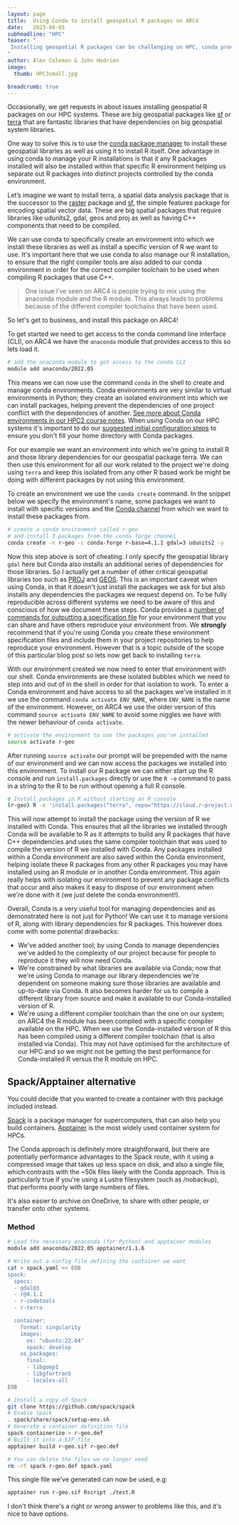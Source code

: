 ```yaml
---
layout: page
title:  Using Conda to install geospatial R packages on ARC4
date:   2023-04-05
subheadline: "HPC"
teaser: "
 Installing geospatial R packages can be challenging on HPC, conda provides on possible solution to this problem.
"
author: Alex Coleman & John Hodrien
image:
  thumb: HPC3small.jpg

breadcrumb: true
---
```


Occasionally, we get requests in about issues installing geospatial R packages on our HPC systems. These are big geospatial packages like [sf](https://cran.r-project.org/web/packages/sf/index.html) or [terra](https://cran.r-project.org/web/packages/terra/index.html) that are fantastic libraries that have dependencies on big geospatial system libraries. 

One way to solve this is to use the [conda package manager](https://docs.conda.io/en/latest/) to install these geospatial libraries as well as using it to install R itself. One advantage in using conda to manage your R installations is that it any R packages installed will also be installed within that specific R environment helping us separate out R packages into distinct projects controlled by the conda environment. 

Let’s imagine we want to install terra, a spatial data analysis package that is the successor to the [raster](https://cran.r-project.org/web/packages/raster/index.html) package and [sf](https://cran.r-project.org/web/packages/sf/index.html), the simple features package for encoding spatial vector data. These are big spatial packages that require libraries like udunits2, gdal, geos and proj as well as having C++ components that need to be compiled. 

We can use conda to specifically create an environment into which we install these libraries as well as install a specific version of R we want to use.
It's important here that we use conda to also manage our R installation, to ensure that the right compiler tools are also added to our conda environment in order for the correct compiler toolchain to be used when compiling R packages that use C++.

> One issue i've seen on ARC4 is people trying to mix using the anaconda module and the R module. This always leads to problems because of the different compiler toolchains that have been used.

So let's get to business, and install this package on ARC4!

To get started we need to get access to the conda command line interface (CLI), on ARC4 we have the `anaconda` module that provides access to this so lets load it.

```bash
# add the anaconda module to get access to the conda CLI
module add anaconda/2022.05
```

This means we can now use the command `conda` in the shell to create and manage conda environments.
Conda environments are very similar to virtual environments in Python; they create an isolated environment into which we can install packages, helping prevent the dependencies of one project conflict with the dependencies of another.  [See more about Conda environments in our HPC2 course notes](https://arctraining.github.io/hpc2-software/course/conda.html#conda-environments).
When using Conda on our HPC systems it's important to do our [suggested initial configuration steps](https://arcdocs.leeds.ac.uk/software/compilers/anaconda.html#first-time-conda-setup) to ensure you don't fill your home directory with Conda packages.

For our example we want an environment into which we're going to install R and those library dependencies for our geospatial package terra.
We can then use this environment for all our work related to the project we're doing using `terra` and keep this isolated from any other R based work be might be doing with different packages by not using this environment.

To create an environment we use the `conda create` command. In the snippet below we specify the environment's name, some packages we want to install with specific versions and the [Conda channel](https://docs.conda.io/projects/conda/en/stable/user-guide/concepts/channels.html) from which we want to install these packages from.

```bash
# create a conda environment called r-geo
# and install 3 packages from the conda forge channel
conda create -n r-geo -c conda-forge r-base=4.1.1 gdal=3 udunits2 -y
```

Now this step above is sort of cheating. I only specify the geospatial library `gdal` here but Conda also installs an additional series of dependencies for those libraries.
So I actually get a number of other critical geospatial libraries too such as [PROJ](https://proj.org/) and [GEOS](https://libgeos.org/).
This is an important caveat when using Conda, in that it doesn't just install the packages we ask for but also installs any dependencies the packages we request depend on.
To be fully reproducible across different systems we need to be aware of this and conscious of how we document these steps.
Conda provides a [number of commands for outputting a specification file](https://arctraining.github.io/hpc2-software/course/conda.html#sharing-conda-environments) for your environment that you can share and have others reproduce your environment from. 
We **strongly** recommend that if you're using Conda you create these environment specification files and include them in your project repositories to help reproduce your environment. 
However that is a topic outside of the scope of this particular blog post so lets now get back to installing `terra`.

With our environment created we now need to enter that environment with our shell. 
Conda environments are these isolated bubbles which we need to step into and out of in the shell in order for that isolation to work.
To enter a Conda environment and have access to all the packages we've installed in it we use the command `conda activate ENV_NAME`, where `ENV_NAME` is the name of the environment. 
However, on ARC4 we use the older version of this command `source activate ENV_NAME` to avoid some niggles we have with the newer behaviour of `conda activate`.

```bash
# activate the environment to use the packages you've installed
source activate r-geo
```

After running `source activate` our prompt will be prepended with the name of our environment and we can now access the packages we installed into this environment.
To install our R package we can either start up the R console and run `install.packages` directly or use the `R -e` command to pass in a string to the R to be run without opening a full R console.

```bash
# Install packages in R without starting an R console
(r-geo) R -e 'install.packages("terra", repo="https://cloud.r-project.org/");' 
```

This will now attempt to install the package using the version of R we installed with Conda. 
This ensures that all the libraries we installed through Conda will be available to R as it attempts to build any R packages that have C++ dependencies and uses the same compiler toolchain that was used to compile the version of R we installed with Conda.
Any packages installed within a Conda environment are also saved within the Conda environment, helping isolate these R packages from any other R packages you may have installed using an R module or in another Conda environment.
This again really helps with isolating our environment to prevent any package conflicts that occur and also makes it easy to dispose of our environment when we're done with it (we just delete the conda environment!).

Overall, Conda is a very useful tool for managing dependencies and as demonstrated here is not just for Python!
We can use it to manage versions of R, along with library dependencies for R packages. 
This however does come with some potential drawbacks:
- We've added another tool; by using Conda to manage dependencies we've added to the complexity of our project because for people to reproduce it they will now need Conda.
- We're constrained by what libraries are available via Conda; now that we're using Conda to manage our library dependencies we're dependent on someone making sure those libraries are available and up-to-date via Conda. It also becomes harder for us to compile a different library from source and make it available to our Conda-installed version of R.
- We're using a different compiler toolchain than the one on our system; on ARC4 the R module has been compiled with a specific compiler available on the HPC. When we use the Conda-installed version of R this has been compiled using a different compiler toolchain (that is also installed via Conda). This may not have optimised for the architecture of our HPC and so we might not be getting the best performance for Conda-installed R versus the R module on HPC.

## Spack/Apptainer alternative

You could decide that you wanted to create a container with this package
included instead.

[Spack](https://spack.io/) is a package manager for supercomputers, that can
also help you build containers.  [Apptainer](https://apptainer.org/) is the
most widely used container system for HPCs.

The Conda approach is definitely more straightforward, but there are
potentially performance advantages to the Spack route, with it using a
compressed image that takes up less space on disk, and also a single file,
which contrasts with the ~50k files likely with the Conda approach.  This is
particularly true if you're using a Lustre filesystem (such as /nobackup), that performs poorly
with large numbers of files.

It's also easier to archive on OneDrive, to share with other people, or
transfer onto other systems.

### Method

```bash
# Load the necessary anaconda (for Python) and apptainer modules
module add anaconda/2022.05 apptainer/1.1.6

# Write out a config file defining the container we want
cat > spack.yaml << EOB
spack:
  specs:
  - gdal@3
  - r@4.1.1
  - r-codetools
  - r-terra

  container:
    format: singularity
    images:
      os: "ubuntu:22.04"
      spack: develop
    os_packages:
      final:
      - libgomp1
      - libgfortran5
      - locales-all
EOB

# Install a copy of Spack
git clone https://github.com/spack/spack
# Enable Spack
. spack/share/spack/setup-env.sh 
# Generate a container definition file
spack containerize > r-geo.def
# Built it into a SIF file
apptainer build r-geo.sif r-geo.def

# You can delete the files we no longer need
rm -rf spack r-geo.def spack.yaml
```

This single file we've generated can now be used, e.g:

```bash
apptainer run r-geo.sif Rscript ./test.R
```

I don't think there's a right or wrong answer to problems like this, and it's
nice to have options.
